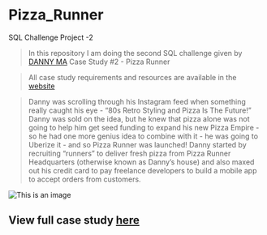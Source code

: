 # Pizza_Runner
SQL Challenge Project -2
>In this repository I am doing the second SQL challenge given by [DANNY MA](https://www.linkedin.com/in/datawithdanny/) Case Study #2 - Pizza Runner

>All case study requirements and resources are available in the [website](https://8weeksqlchallenge.com/case-study-2/)

>Danny was scrolling through his Instagram feed when something really caught his eye - “80s Retro Styling and Pizza Is The Future!”
>Danny was sold on the idea, but he knew that pizza alone was not going to help him get seed funding to expand his new Pizza Empire - so he had one more genius idea to combine with it - he was going to Uberize it - and so Pizza Runner was launched!
>Danny started by recruiting “runners” to deliver fresh pizza from Pizza Runner Headquarters (otherwise known as Danny’s house) and also maxed out his credit card to pay freelance developers to build a mobile app to accept orders from customers.

![This is an image](https://8weeksqlchallenge.com/images/case-study-designs/2.png)


## View full case study [here](https://8weeksqlchallenge.com/case-study-2/)


